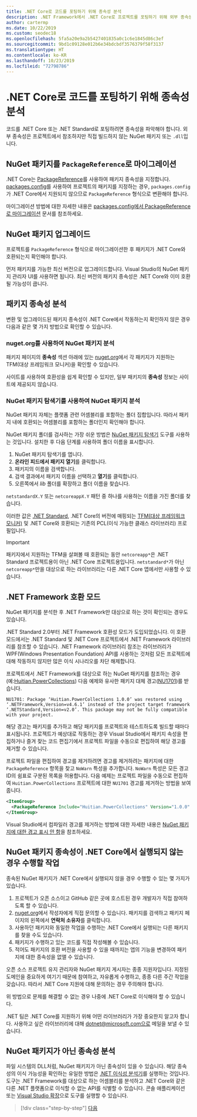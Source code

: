 ```yaml
---
title: .NET Core로 코드를 포팅하기 위해 종속성 분석
description: .NET Framework에서 .NET Core로 프로젝트를 포팅하기 위해 외부 종속성을 분석하는 방법을 알아봅니다.
author: cartermp
ms.date: 10/22/2019
ms.custom: seodec18
ms.openlocfilehash: 5fa5a20e9a2b5427401835a0c1c6e1845d86c3ef
ms.sourcegitcommit: 9bd1c09128e012b6e34bdcbdf3576379f58f3137
ms.translationtype: HT
ms.contentlocale: ko-KR
ms.lasthandoff: 10/23/2019
ms.locfileid: "72798786"
---
```

# <a name="analyze-your-dependencies-to-port-code-to-net-core"></a>.NET Core로 코드를 포팅하기 위해 종속성 분석

코드를 .NET Core 또는 .NET Standard로 포팅하려면 종속성을 파악해야 합니다. 외부 종속성은 프로젝트에서 참조하지만 직접 빌드하지 않는 NuGet 패키지 또는 `.dll`입니다.

## <a name="migrate-your-nuget-packages-to-packagereference"></a>NuGet 패키지를 `PackageReference`로 마이그레이션

.NET Core는 [PackageReference](/nuget/consume-packages/package-references-in-project-files)를 사용하여 패키지 종속성을 지정합니다. [packages.config](/nuget/reference/packages-config)를 사용하여 프로젝트의 패키지를 지정하는 경우, `packages.config`가 .NET Core에서 지원되지 않으므로 `PackageReference` 형식으로 변환해야 합니다.

마이그레이션 방법에 대한 자세한 내용은 [packages.config에서 PackageReference로 마이그레이션](/nuget/reference/migrate-packages-config-to-package-reference) 문서를 참조하세요.

## <a name="upgrade-your-nuget-packages"></a>NuGet 패키지 업그레이드

프로젝트를 `PackageReference` 형식으로 마이그레이션한 후 패키지가 .NET Core와 호환되는지 확인해야 합니다.

먼저 패키지를 가능한 최신 버전으로 업그레이드합니다. Visual Studio의 NuGet 패키지 관리자 UI를 사용하면 됩니다. 최신 버전의 패키지 종속성은 .NET Core와 이미 호환될 가능성이 큽니다.

## <a name="analyze-your-package-dependencies"></a>패키지 종속성 분석

변환 및 업그레이드된 패키지 종속성이 .NET Core에서 작동하는지 확인하지 않은 경우 다음과 같은 몇 가지 방법으로 확인할 수 있습니다.

### <a name="analyze-nuget-packages-using-nugetorg"></a>nuget.org를 사용하여 NuGet 패키지 분석

패키지 페이지의 **종속성** 섹션 아래에 있는 [nuget.org](https://www.nuget.org/)에서 각 패키지가 지원하는 TFM(대상 프레임워크 모니커)을 확인할 수 있습니다.

사이트를 사용하여 호환성을 쉽게 확인할 수 있지만, 일부 패키지의 **종속성** 정보는 사이트에 제공되지 않습니다.

### <a name="analyze-nuget-packages-using-nuget-package-explorer"></a>NuGet 패키지 탐색기를 사용하여 NuGet 패키지 분석

NuGet 패키지 자체는 플랫폼 관련 어셈블리를 포함하는 폴더 집합입니다. 따라서 패키지 내에 호환되는 어셈블리를 포함하는 폴더인지 확인해야 합니다.

NuGet 패키지 폴더를 검사하는 가장 쉬운 방법은 [NuGet 패키지 탐색기](https://github.com/NuGetPackageExplorer/NuGetPackageExplorer) 도구를 사용하는 것입니다. 설치한 후 다음 단계를 사용하여 폴더 이름을 표시합니다.

1. NuGet 패키지 탐색기를 엽니다.
2. **온라인 피드에서 패키지 열기**를 클릭합니다.
3. 패키지의 이름을 검색합니다.
4. 검색 결과에서 패키지 이름을 선택하고 **열기**를 클릭합니다.
5. 오른쪽에서 *lib* 폴더를 확장하고 폴더 이름을 찾습니다.

`netstandardX.Y` 또는 `netcoreappX.Y` 패턴 중 하나를 사용하는 이름을 가진 폴더를 찾습니다.

이러한 값은 [.NET Standard](../../standard/net-standard.md), .NET Core의 버전에 매핑되는 [TFM(대상 프레임워크 모니커)](../../standard/frameworks.md) 및 .NET Core와 호환되는 기존의 PCL(이식 가능한 클래스 라이브러리) 프로필입니다.

> [!IMPORTANT]
> 패키지에서 지원하는 TFM을 살펴볼 때 호환되는 동안 `netcoreapp*`은 .NET Standard 프로젝트용이 아닌 .NET Core 프로젝트용입니다.
> `netstandard*`가 아닌 `netcoreapp*`만을 대상으로 하는 라이브러리는 다른 .NET Core 앱에서만 사용할 수 있습니다.

## <a name="net-framework-compatibility-mode"></a>.NET Framework 호환 모드

NuGet 패키지를 분석한 후 .NET Framework만 대상으로 하는 것이 확인되는 경우도 있습니다.

.NET Standard 2.0부터 .NET Framework 호환성 모드가 도입되었습니다. 이 호환 모드에서는 .NET Standard 및 .NET Core 프로젝트에서 .NET Framework 라이브러리를 참조할 수 있습니다. .NET Framework 라이브러리 참조는 라이브러리가 WPF(Windows Presentation Foundation) API를 사용하는 것처럼 모든 프로젝트에 대해 작동하지 않지만 많은 이식 시나리오를 차단 해제합니다.

프로젝트에서 .NET Framework를 대상으로 하는 NuGet 패키지를 참조하는 경우(예:[Huitian.PowerCollections](https://www.nuget.org/packages/Huitian.PowerCollections)) 다음 예제와 유사한 패키지 대체 경고([NU1701](/nuget/reference/errors-and-warnings/nu1701))를 받습니다.

`NU1701: Package ‘Huitian.PowerCollections 1.0.0’ was restored using ‘.NETFramework,Version=v4.6.1’ instead of the project target framework ‘.NETStandard,Version=v2.0’. This package may not be fully compatible with your project.`

해당 경고는 패키지를 추가하고 해당 패키지를 프로젝트와 테스트하도록 빌드할 때마다 표시됩니다. 프로젝트가 예상대로 작동하는 경우 Visual Studio에서 패키지 속성을 편집하거나 즐겨 찾는 코드 편집기에서 프로젝트 파일을 수동으로 편집하여 해당 경고를 제거할 수 있습니다.

프로젝트 파일을 편집하여 경고를 제거하려면 경고를 제거하려는 패키지에 대한 `PackageReference` 항목을 찾고 `NoWarn` 특성을 추가합니다. `NoWarn` 특성은 모든 경고 ID의 쉼표로 구분된 목록을 허용합니다. 다음 예제는 프로젝트 파일을 수동으로 편집하여 `Huitian.PowerCollections` 프로젝트에 대한 `NU1701` 경고를 제거하는 방법을 보여 줍니다.

```xml
<ItemGroup>
  <PackageReference Include="Huitian.PowerCollections" Version="1.0.0" NoWarn="NU1701" />
</ItemGroup>
```

Visual Studio에서 컴파일러 경고를 제거하는 방법에 대한 자세한 내용은 [NuGet 패키지에 대한 경고 표시 안 함](/visualstudio/ide/how-to-suppress-compiler-warnings#suppress-warnings-for-nuget-packages)을 참조하세요.

## <a name="what-to-do-when-your-nuget-package-dependency-doesnt-run-on-net-core"></a>NuGet 패키지 종속성이 .NET Core에서 실행되지 않는 경우 수행할 작업

종속된 NuGet 패키지가 .NET Core에서 실행되지 않을 경우 수행할 수 있는 몇 가지가 있습니다.

1. 프로젝트가 오픈 소스이고 GitHub 같은 곳에 호스트된 경우 개발자가 직접 참여하도록 할 수 있습니다.
2. [nuget.org](https://www.nuget.org/)에서 작성자에게 직접 문의할 수 있습니다. 패키지를 검색하고 패키지 페이지의 왼쪽에서 **연락처 소유자**를 클릭합니다.
3. 사용하던 패키지와 동일한 작업을 수행하는 .NET Core에서 실행되는 다른 패키지를 찾을 수도 있습니다.
4. 패키지가 수행하고 있는 코드를 직접 작성해볼 수 있습니다.
5. 적어도 패키지의 호환 버전을 사용할 수 있을 때까지는 앱의 기능을 변경하여 패키지에 대한 종속성을 없앨 수 있습니다.

오픈 소스 프로젝트 유지 관리자와 NuGet 패키지 게시자는 종종 지원자입니다. 지정된 도메인을 중요하게 여기기 때문에 참여하고, 자유롭게 수행하고, 종종 다른 주간 작업을 갖습니다. 따라서 .NET Core 지원에 대해 문의하는 경우 주의해야 합니다.

위 방법으로 문제를 해결할 수 없는 경우 나중에 .NET Core로 이식해야 할 수 있습니다.

.NET 팀은 .NET Core를 지원하기 위해 어떤 라이브러리가 가장 중요한지 알고자 합니다. 사용하고 싶은 라이브러리에 대해 dotnet@microsoft.com으로 메일을 보낼 수 있습니다.

## <a name="analyze-dependencies-that-arent-nuget-packages"></a>NuGet 패키지가 아닌 종속성 분석

파일 시스템의 DLL처럼, NuGet 패키지가 아닌 종속성이 있을 수 있습니다. 해당 종속성의 이식 가능성을 확인하는 유일한 방법은 [.NET 이식성 분석기](https://github.com/Microsoft/dotnet-apiport)를 실행하는 것입니다. 도구는 .NET Framework를 대상으로 하는 어셈블리를 분석하고 .NET Core와 같은 다른 .NET 플랫폼으로 이식할 수 없는 API를 식별할 수 있습니다. 콘솔 애플리케이션 또는 [Visual Studio 확장](../../standard/analyzers/portability-analyzer.md)으로 도구를 실행할 수 있습니다.

>[!div class="step-by-step"]
>[다음](libraries.md)
